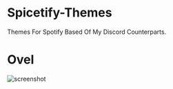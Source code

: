 # Spicetify-Themes
Themes For Spotify Based Of My Discord Counterparts.

# Ovel 

![screenshot](https://i.imgur.com/QyoXWeF.png)
